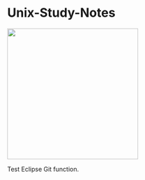 # Unix-Study-Notes

<img src="https://octodex.github.com/images/baracktocat.jpg" width="300" height="300" />

Test Eclipse Git function.